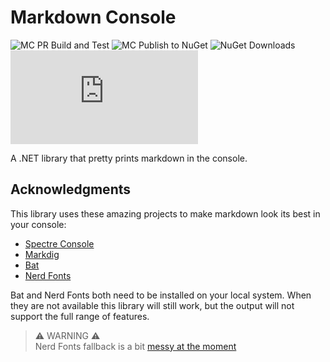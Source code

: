 # Markdown Console

![MC PR Build and Test](https://github.com/David-Rushton/markdown.console/actions/workflows/on_pull_request_to_main.yml/badge.svg?branch=main)
![MC Publish to NuGet](https://github.com/David-Rushton/markdown.console/actions/workflows/on_push_to_main.yml/badge.svg?branch=main)
![NuGet Downloads](https://img.shields.io/nuget/dt/Morello.MarkdownConsole?label=NuGet%20downloads)
![License](https://img.shields.io/github/license/david-rushton/morello.markdown)

A .NET library that pretty prints markdown in the console.

## Acknowledgments

This library uses these amazing projects to make markdown look its best in your console:

- [Spectre Console](https://github.com/spectreconsole/spectre.console)
- [Markdig](https://github.com/xoofx/markdig)
- [Bat](https://github.com/sharkdp/bat)
- [Nerd Fonts](https://www.nerdfonts.com/)

Bat and Nerd Fonts both need to be installed on your local system.  When they are not available this library
will still work, but the output will not support the full range of features.

> ⚠️ WARNING ⚠️  
> Nerd Fonts fallback is a bit [messy at the moment](https://github.com/David-Rushton/morello.markdown/issues/1)
